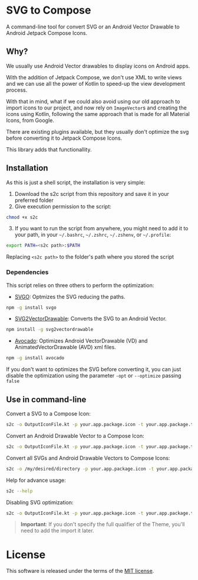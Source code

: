 # SVG to Compose
A command-line tool for convert SVG or an Android Vector Drawable to Android Jetpack Compose Icons.

## Why?
We usually use Android Vector drawables to display icons on Android apps.

With the addition of Jetpack Compose, we don't use XML to write views and we can use all the power of Kotlin to speed-up the view development process.

With that in mind, what if we could also avoid using our old approach to import icons to our project, and now rely on `ImageVector`s and creating the icons using Kotlin, following the same approach that is made for all Material Icons, from Google.

There are existing plugins available, but they usually don't optimize the svg before converting it to Jetpack Compose Icons.

This library adds that functionallity.

## Installation
As this is just a shell script, the installation is very simple:
1. Download the s2c script from this repository and save it in your preferred folder
2. Give execution permission to the script:
```sh
chmod +x s2c
```
3. If you want to run the script from anywhere, you might need to add it to your path, in your `~/.bashrc`, `~/.zshrc`, `~/.zshenv`, or `~/.profile`:
```sh
export PATH=<s2c path>:$PATH
```
Replacing `<s2c path>` to the folder's path where you stored the script

### Dependencies
This script relies on three others to perform the optimization:
- [SVGO](https://github.com/svg/svgo): Optmizes the SVG reducing the paths.
```sh
npm -g install svgo
```
- [SVG2VectorDrawable](https://github.com/Ashung/svg2vectordrawable): Converts the SVG to an Android Vector.
```sh
npm install -g svg2vectordrawable
```
- [Avocado](https://github.com/alexjlockwood/avocado): Optimizes Android VectorDrawable (VD) and AnimatedVectorDrawable (AVD) xml files.
```sh
npm -g install avocado
```

If you don't want to optimizes the SVG before converting it, you can just disable the optimization using the parameter `-opt` or `--optimize` passing `false`


## Use in command-line
Convert a SVG to a Compose Icon:
```sh
s2c -o OutputIconFile.kt -p your.app.package.icon -t your.app.package.theme.YourAppComposeTheme input.svg
```

Convert an Android Drawable Vector to a Compose Icon:
```sh
s2c -o OutputIconFile.kt -p your.app.package.icon -t your.app.package.theme.YourAppComposeTheme input.xml
```

Convert all SVGs and Android Drawable Vectors to Compose Icons:
```sh
s2c -o /my/desired/directory -p your.app.package.icon -t your.app.package.theme.YourAppComposeTheme /my/svg/or/xml/directory
```

Help for advance usage:
```sh
s2c --help
```

Disabling SVG optimization:

```sh
s2c -o OutputIconFile.kt -p your.app.package.icon -t your.app.package.theme.YourAppComposeTheme --optmize false input.svg
```

> **Important**: If you don't specify the full qualifier of the Theme, you'll need to add the import it later.

# License
This software is released under the terms of the [MIT license](https://github.com/rafaeltonholo/svg-to-compose/blob/main/LICENSE).
